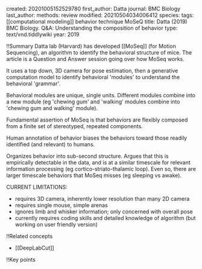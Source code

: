 created: 20201005152529780
first_author: Datta
journal: BMC Biology
last_author: 
methods: review
modified: 20210504034006412
species: 
tags: [[computational modeling]] behavior technique MoSeQ
title: Datta (2019) BMC Biology. Q&A: Understanding the composition of behavior
type: text/vnd.tiddlywiki
year: 2019


!!Summary
Datta lab (Harvard) has developed [[MoSeq]] (for Motion Sequencing), an algorithm to identify the behavioral structure of mice. The article is a Question and Answer session going over how MoSeq works.

It uses a top down, 3D camera for pose estimation, then a generative computation model to identify behavioral 'modules' to understand the behavioral 'grammar'.

Behavioral modules are unique, single units. Different modules combine into a new module (eg 'chewing gum' and 'walking' modules combine into 'chewing gum and walking' module).

Fundamental assertion of MoSeq is that behaviors are flexibly composed from a finite set of stereotyped, repeated components.

Human annotation of behavior biases the behaviors toward those readily identified (and relevant) to humans. 

Organizes behavior into sub-second structure. Argues that this is empirically detectable in the data, and is at a similar timescale for relevant information processing (eg cortico-striato-thalamic loop). Even so, there are larger timescale behaviors that MoSeq misses (eg sleeping vs awake). 

CURRENT LIMITATIONS:

* requires 3D camera, inherently lower resolution than many 2D camera
* requires single mouse, simple arenas
* ignores limb and whisker information; only concerned with overall pose
* currently requires coding skills and detailed knowledge of algorithm (but working on user friendly version)

!!Related concepts
* [[DeepLabCut]]

!!Key points